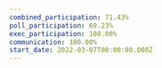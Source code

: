 ```yaml
---
combined_participation: 71.43%
poll_participation: 69.23%
exec_participation: 100.00%
communication: 100.00%
start_date: 2022-03-07T00:00:00.000Z
---
```

